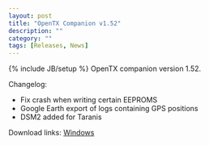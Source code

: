 ```yaml
---
layout: post
title: "OpenTX Companion v1.52"
description: ""
category: ""
tags: [Releases, News]
---
```

{% include JB/setup %}
OpenTX companion version 1.52.

Changelog:
<ul>
<li>Fix crash when writing certain EEPROMS</li>
<li>Google Earth export of logs containing GPS positions</li>
<li>DSM2 added for Taranis</li>
</ul>

Download links:
[Windows](https://companion9x.googlecode.com/files/companion9xInstall_v1.51.exe)
